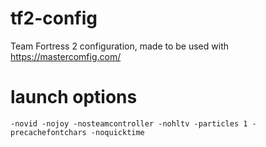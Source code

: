 # tf2-config
Team Fortress 2 configuration, made to be used with https://mastercomfig.com/

# launch options
```
-novid -nojoy -nosteamcontroller -nohltv -particles 1 -precachefontchars -noquicktime
```
